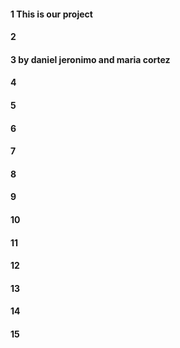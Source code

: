 #### 1 This is our project
#### 2
#### 3 by daniel jeronimo and maria cortez
#### 4
#### 5
#### 6
#### 7
#### 8
#### 9
#### 10
#### 11
#### 12
#### 13
#### 14
#### 15